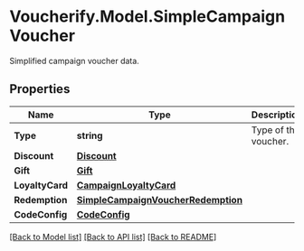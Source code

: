 # Voucherify.Model.SimpleCampaignVoucher
Simplified campaign voucher data.

## Properties

Name | Type | Description | Notes
------------ | ------------- | ------------- | -------------
**Type** | **string** | Type of the voucher. | [optional] 
**Discount** | [**Discount**](Discount.md) |  | [optional] 
**Gift** | [**Gift**](Gift.md) |  | [optional] 
**LoyaltyCard** | [**CampaignLoyaltyCard**](CampaignLoyaltyCard.md) |  | [optional] 
**Redemption** | [**SimpleCampaignVoucherRedemption**](SimpleCampaignVoucherRedemption.md) |  | [optional] 
**CodeConfig** | [**CodeConfig**](CodeConfig.md) |  | 

[[Back to Model list]](../README.md#documentation-for-models) [[Back to API list]](../README.md#documentation-for-api-endpoints) [[Back to README]](../README.md)

